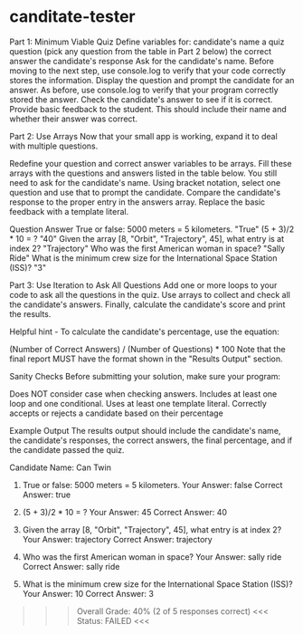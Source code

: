 # canditate-tester

Part 1: Minimum Viable Quiz
Define variables for:
candidate's name
a quiz question (pick any question from the table in Part 2 below)
the correct answer
the candidate's response
Ask for the candidate's name. Before moving to the next step, use console.log to verify that your code correctly stores the information.
Display the question and prompt the candidate for an answer. As before, use console.log to verify that your program correctly stored the answer.
Check the candidate's answer to see if it is correct.
Provide basic feedback to the student. This should include their name and whether their answer was correct.

Part 2: Use Arrays
Now that your small app is working, expand it to deal with multiple questions.

Redefine your question and correct answer variables to be arrays.
Fill these arrays with the questions and answers listed in the table below.
You still need to ask for the candidate's name.
Using bracket notation, select one question and use that to prompt the candidate.
Compare the candidate's response to the proper entry in the answers array.
Replace the basic feedback with a template literal.

Question	                                                                                Answer
True or false: 5000 meters = 5 kilometers.	                                              "True"
(5 + 3)/2 * 10 = ?	                                                                      "40"
Given the array [8, "Orbit", "Trajectory", 45], what entry is at index 2?               	"Trajectory"
Who was the first American woman in space?	                                              "Sally Ride"
What is the minimum crew size for the International Space Station (ISS)?	                 "3"


Part 3: Use Iteration to Ask All Questions
Add one or more loops to your code to ask all the questions in the quiz. Use arrays to collect and check all the candidate's answers. 
Finally, calculate the candidate's score and print the results.

Helpful hint - To calculate the candidate's percentage, use the equation:

(Number of Correct Answers) / (Number of Questions) * 100
Note that the final report MUST have the format shown in the "Results Output" section.

Sanity Checks
Before submitting your solution, make sure your program:

Does NOT consider case when checking answers.
Includes at least one loop and one conditional.
Uses at least one template literal.
Correctly accepts or rejects a candidate based on their percentage

Example Output
The results output should include the candidate's name, the candidate's responses, the correct answers, the final percentage, and if the candidate passed the quiz.

Candidate Name: Can Twin
1) True or false: 5000 meters = 5 kilometers.
Your Answer: false
Correct Answer: true

2) (5 + 3)/2 * 10 = ?
Your Answer: 45
Correct Answer: 40

3) Given the array [8, "Orbit", "Trajectory", 45], what entry is at index 2?
Your Answer: trajectory
Correct Answer: trajectory

4) Who was the first American woman in space?
Your Answer: sally ride
Correct Answer: sally ride

5) What is the minimum crew size for the International Space Station (ISS)?
Your Answer: 10
Correct Answer: 3

>>> Overall Grade: 40% (2 of 5 responses correct) <<<
>>> Status: FAILED <<<


